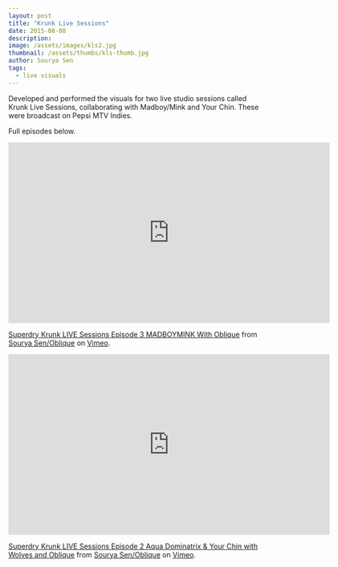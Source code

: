 ```yaml
---
layout: post
title: "Krunk Live Sessions"
date: 2015-08-08
description:
image: /assets/images/kls2.jpg
thumbnail: /assets/thumbs/kls-thumb.jpg
author: Sourya Sen
tags:
  - live visuals
---
```


Developed and performed the visuals for two live studio sessions called Krunk Live Sessions, collaborating with Madboy/Mink and Your Chin. These were broadcast on Pepsi MTV Indies.

Full episodes below.

<iframe src="https://player.vimeo.com/video/194507733" width="640" height="360" frameborder="0" allow="autoplay; fullscreen" allowfullscreen></iframe>
<p><a href="https://vimeo.com/194507733">Superdry Krunk LIVE Sessions Episode 3 MADBOYMINK With Oblique</a> from <a href="https://vimeo.com/ayruos">Sourya Sen/Oblique</a> on <a href="https://vimeo.com">Vimeo</a>.</p>

<iframe src="https://player.vimeo.com/video/194507487" width="640" height="360" frameborder="0" allow="autoplay; fullscreen" allowfullscreen></iframe>
<p><a href="https://vimeo.com/194507487">Superdry Krunk LIVE Sessions Episode 2 Aqua Dominatrix &amp; Your Chin with Wolves and Oblique</a> from <a href="https://vimeo.com/ayruos">Sourya Sen/Oblique</a> on <a href="https://vimeo.com">Vimeo</a>.</p>
